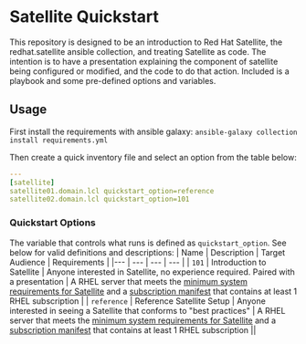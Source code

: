 # Satellite Quickstart

This repository is designed to be an introduction to Red Hat Satellite, the redhat.satellite ansible collection, and treating Satellite as code. The intention is to have a presentation explaining the component of satellite being configured or modified, and the code to do that action. Included is a playbook and some pre-defined options and variables.

## Usage

First install the requirements with ansible galaxy: `ansible-galaxy collection install requirements.yml`

Then create a quick inventory file and select an option from the table below:
```yaml
---
[satellite]
satellite01.domain.lcl quickstart_option=reference
satellite02.domain.lcl quickstart_option=101
```

### Quickstart Options ###
The variable that controls what runs is defined as `quickstart_option`. See below for valid definitions and descriptions:
| Name | Description | Target Audience | Requirements |
|--- | --- | --- | --- |
| `101` | Introduction to Satellite | Anyone interested in Satellite, no experience required. Paired with a presentation | A RHEL server that meets the [minimum system requirements for Satellite](https://access.redhat.com/documentation/en-us/red_hat_satellite/6.8/html/installing_satellite_server_from_a_connected_network/preparing-environment-for-satellite-installation#system-requirements_satellite) and a [subscription manifest](https://access.redhat.com/solutions/3410771) that contains at least 1 RHEL subscription |
| `reference` | Reference Satellite Setup | Anyone interested in seeing a Satellite that conforms to "best practices" | A RHEL server that meets the [minimum system requirements for Satellite](https://access.redhat.com/documentation/en-us/red_hat_satellite/6.8/html/installing_satellite_server_from_a_connected_network/preparing-environment-for-satellite-installation#system-requirements_satellite) and a [subscription manifest](https://access.redhat.com/solutions/3410771) that contains at least 1 RHEL subscription ||
